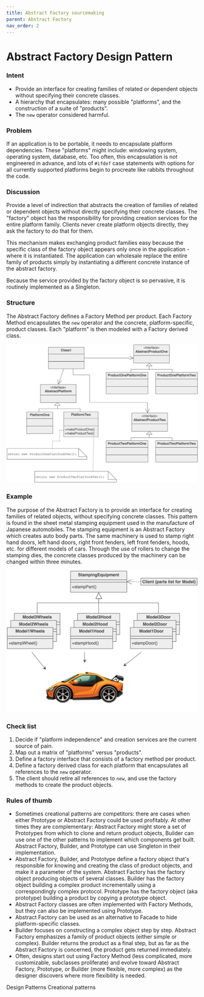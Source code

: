 ```yaml
---
title: Abstract Factory sourcemaking
parent: Abstract Factory
nav_order: 2
---
```


Abstract Factory Design Pattern
===============================

### Intent

*   Provide an interface for creating families of related or dependent objects without specifying their concrete classes.
*   A hierarchy that encapsulates: many possible "platforms", and the construction of a suite of "products".
*   The `new` operator considered harmful.

### Problem

If an application is to be portable, it needs to encapsulate platform dependencies. These "platforms" might include: windowing system, operating system, database, etc. Too often, this encapsulation is not engineered in advance, and lots of `#ifdef` case statements with options for all currently supported platforms begin to procreate like rabbits throughout the code.

### Discussion

Provide a level of indirection that abstracts the creation of families of related or dependent objects without directly specifying their concrete classes. The "factory" object has the responsibility for providing creation services for the entire platform family. Clients never create platform objects directly, they ask the factory to do that for them.

This mechanism makes exchanging product families easy because the specific class of the factory object appears only once in the application - where it is instantiated. The application can wholesale replace the entire family of products simply by instantiating a different concrete instance of the abstract factory.

Because the service provided by the factory object is so pervasive, it is routinely implemented as a Singleton.

### Structure

The Abstract Factory defines a Factory Method per product. Each Factory Method encapsulates the `new` operator and the concrete, platform-specific, product classes. Each "platform" is then modeled with a Factory derived class.

![Scheme of Abstract Factory](image.png)

### Example

The purpose of the Abstract Factory is to provide an interface for creating families of related objects, without specifying concrete classes. This pattern is found in the sheet metal stamping equipment used in the manufacture of Japanese automobiles. The stamping equipment is an Abstract Factory which creates auto body parts. The same machinery is used to stamp right hand doors, left hand doors, right front fenders, left front fenders, hoods, etc. for different models of cars. Through the use of rollers to change the stamping dies, the concrete classes produced by the machinery can be changed within three minutes.

![Example of Abstract Factory](image-1.png)

### Check list

1.  Decide if "platform independence" and creation services are the current source of pain.
2.  Map out a matrix of "platforms" versus "products".
3.  Define a factory interface that consists of a factory method per product.
4.  Define a factory derived class for each platform that encapsulates all references to the `new` operator.
5.  The client should retire all references to `new`, and use the factory methods to create the product objects.

### Rules of thumb

*   Sometimes creational patterns are competitors: there are cases when either Prototype or Abstract Factory could be used profitably. At other times they are complementary: Abstract Factory might store a set of Prototypes from which to clone and return product objects, Builder can use one of the other patterns to implement which components get built. Abstract Factory, Builder, and Prototype can use Singleton in their implementation.
*   Abstract Factory, Builder, and Prototype define a factory object that's responsible for knowing and creating the class of product objects, and make it a parameter of the system. Abstract Factory has the factory object producing objects of several classes. Builder has the factory object building a complex product incrementally using a correspondingly complex protocol. Prototype has the factory object (aka prototype) building a product by copying a prototype object.
*   Abstract Factory classes are often implemented with Factory Methods, but they can also be implemented using Prototype.
*   Abstract Factory can be used as an alternative to Facade to hide platform-specific classes.
*   Builder focuses on constructing a complex object step by step. Abstract Factory emphasizes a family of product objects (either simple or complex). Builder returns the product as a final step, but as far as the Abstract Factory is concerned, the product gets returned immediately.
*   Often, designs start out using Factory Method (less complicated, more customizable, subclasses proliferate) and evolve toward Abstract Factory, Prototype, or Builder (more flexible, more complex) as the designer discovers where more flexibility is needed.


Design Patterns
Creational patterns